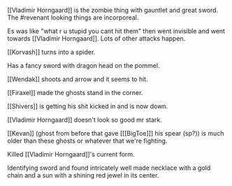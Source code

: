 [[Vladimir Horngaard]] is the zombie thing with gauntlet and great sword. The #revenant looking things are incorporeal.

Es was like "what r u stupid you cant hit them" then went invisible and went towards [[Vladimir Horngaard]]. Lots of other attacks happen.

[[Korvash]] turns into a spider.

Has a fancy sword with dragon head on the pommel.

[[Wendak]] shoots and arrow and it seems to hit.

[[Firaxel]] made the ghosts stand in the corner.

[[Shivers]] is getting his shit kicked in and is now down.

[[Vladimir Horngaard]] doesn't look so good mr stark.

[[Kevan]] (ghost from before that gave [[[BigToe]]] his spear (sp?)) is much older than these ghosts or whatever that we're fighting.

Killed [[Vladimir Horngaard]]'s current form.

Identifying sword and found intricately well made necklace with a gold chain and a sun with a shining red jewel in its center.


